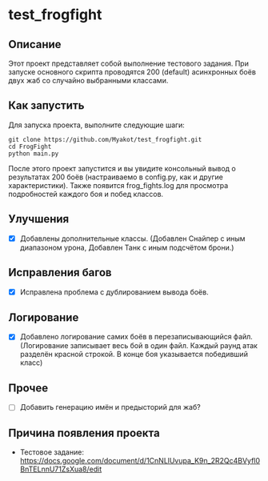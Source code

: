 # test_frogfight

## Описание

Этот проект представляет собой выполнение тестового задания. При запуске основного скрипта проводятся 200 (default) асинхронных боёв двух жаб со случайно выбранными классами.

## Как запустить

Для запуска проекта, выполните следующие шаги:

    git clone https://github.com/Myakot/test_frogfight.git
    cd FrogFight
    python main.py

После этого проект запустится и вы увидите консольный вывод о результатах 200 боёв (настраиваемо в config.py, как и другие характеристики). Также появится frog_fights.log для просмотра подробностей каждого боя и побед классов.


## Улучшения

- [x] Добавлены дополнительные классы. (Добавлен Снайпер с иным диапазоном урона, Добавлен Танк с иным подсчётом брони.)

## Исправления багов

- [x] Исправлена проблема с дублированием вывода боёв.

## Логирование

- [x] Добавлено логирование самих боёв в перезаписывающийся файл.
(Логирование записывает весь бой в один файл. Каждый раунд атак разделён красной строкой. В конце боя указывается победивший класс)

## Прочее

- [ ] Добавить генерацию имён и предысторий для жаб?

## Причина появления проекта

- Тестовое задание: https://docs.google.com/document/d/1CnNLlUvupa_K9n_2R2Qc4BVyfl0BnTELnnU71ZsXua8/edit

